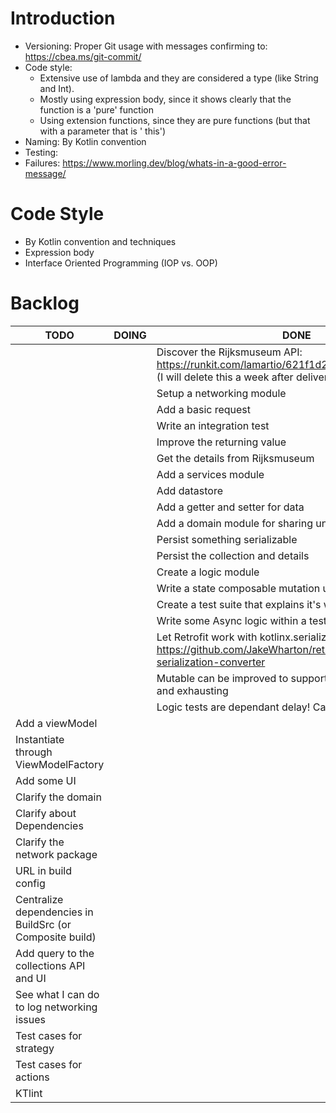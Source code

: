 # Introduction

- Versioning: Proper Git usage with messages confirming to: https://cbea.ms/git-commit/
- Code style:
    - Extensive use of lambda and they are considered a type (like String and Int).
    - Mostly using expression body, since it shows clearly that the function is a 'pure' function
    - Using extension functions, since they are pure functions (but that with a parameter that is '
      this')
- Naming: By Kotlin convention
- Testing:
- Failures: https://www.morling.dev/blog/whats-in-a-good-error-message/

# Code Style

- By Kotlin convention and techniques
- Expression body
- Interface Oriented Programming (IOP vs. OOP)

# Backlog

| TODO | DOING | DONE |
| ---- | ----- | ---- |
| | | Discover the Rijksmuseum API: https://runkit.com/lamartio/621f1d2429367b00081238a4 (I will delete this a week after delivering)
| | | Setup a networking module
| | | Add a basic request
| | | Write an integration test
| | | Improve the returning value
| | | Get the details from Rijksmuseum
| | | Add a services module
| | | Add datastore
| | | Add a getter and setter for data
| | | Add a domain module for sharing unambiguous entities
| | | Persist something serializable
| | | Persist the collection and details
| | | Create a logic module
| | | Write a state composable mutation util based on Arrow-KT.
| | | Create a test suite that explains it's working
| | | Write some Async logic within a test
| | | Let Retrofit work with kotlinx.serialization: https://github.com/JakeWharton/retrofit2-kotlinx-serialization-converter
| | | Mutable can be improved to support, merging, concatting and exhausting
| | | Logic tests are dependant delay! Can not happen
| Add a viewModel
| Instantiate through ViewModelFactory
| Add some UI
| Clarify the domain
| Clarify about Dependencies
| Clarify the network package
| URL in build config
| Centralize dependencies in BuildSrc (or Composite build)
| Add query to the collections API and UI
| See what I can do to log networking issues
| Test cases for strategy
| Test cases for actions
| KTlint